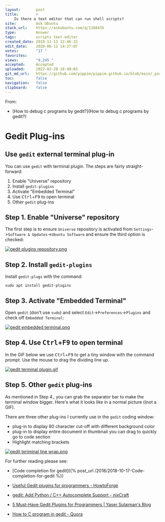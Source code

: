 ```yaml
---
layout:       post
title:        >
    Is there a text editor that can run shell scripts?
site:         Ask Ubuntu
stack_url:    https://askubuntu.com/q/1188435
type:         Answer
tags:         scripts text-editor
created_date: 2019-11-13 12:46:32
edit_date:    2020-06-12 14:37:07
votes:        "17 "
favorites:    
views:        "9,245 "
accepted:     Accepted
uploaded:     2022-02-28 18:40:03
git_md_url:   https://github.com/pippim/pippim.github.io/blob/main/_posts/2019/2019-11-13-Is-there-a-text-editor-that-can-run-shell-scripts_.md
toc:          false
navigation:   false
clipboard:    false
---
```


From:

- [How to debug c programs by gedit?](How to debug c programs by gedit?)

# Gedit Plug-ins

## Use `gedit` external terminal plug-in

You can use `gedit` with terminal plugin. The steps are fairly straight-forward:

1. Enable "Universe" repository
2. Install `gedit-plugins`
3. Activate "Embedded Terminal"
4. Use <kbd>Ctrl</kbd>+<kbd>F9</kbd> to open terminal
5. Other `gedit` plug-ins

## Step 1. Enable "Universe" repository

The first step is to ensure `Universe` repository is activated from `Settings`->`Software & Updates`->`Ubuntu Software` and ensure the third option is checked:

[![gedit plugins repository.png][1]][1]

## Step 2. Install `gedit-plugins`

Install `gedit-plugs` with the command:

``` 
sudo apt install gedit-plugins
```

## Step 3. Activate "Embedded Terminal"

Open `gedit` (don't use `sudo`) and select `Edit`->`Preferences`->`Plugins` and check off `Embedded Terminal`:

[![gedit embedded terminal.png][2]][2]

## Step 4. Use <kbd>Ctrl</kbd>+<kbd>F9</kbd> to open terminal

In the GIF below we use <kbd>Ctrl</kbd>+<kbd>F9</kbd> to get a tiny window with the command prompt. Use the mouse to drag the dividing line up.

[![gedit terminal plugin.gif][4]][4]

## Step 5. Other `gedit` plug-ins

As mentioned in Step 4., you can grab the separator bar to make the terminal window bigger. Here's what it looks like in a normal picture ((not a GIF).

There are three other plug-ins I currently use in the `gedit` coding window:

- plug-in to display 80 character cut-off with different background color
- plug-in to display entire document in thumbnail you can drag to quickly go to code section
- Highlight matching brackets

[![gedit teriminal line wrap.png][5]][5]

For further reading please see:

- [Code completion for gedit]({% post_url /2018/2018-10-17-Code-completion-for-gedit %})
- [Useful Gedit plugins for programmers - HowtoForge][6]
- [gedit: Add Python / C++ Autocomplete Support - nixCraft][7]
- [5 Must-Have Gedit Plugins for Programmers | Yaser Sulaiman's Blog][8]
- [How to C program in gedit - Quora][9]


  [1]: https://i.stack.imgur.com/6uY6ul.png
  [2]: https://i.stack.imgur.com/042mbm.png
  [4]: https://i.stack.imgur.com/K9Xtd.gif
  [5]: https://i.stack.imgur.com/WikO2l.png
  [6]: https://www.howtoforge.com/tutorial/three-useful-gedit-plugins-for-programmers/
  [7]: https://www.cyberciti.biz/faq/gedit-python-c-cpp-autocomplete-plugin/
  [8]: https://yaserxp.wordpress.com/2008/09/03/5-must-have-gedit-plugins-for-programmers/
  [9]: https://www.quora.com/How-do-I-C-program-in-gedit
